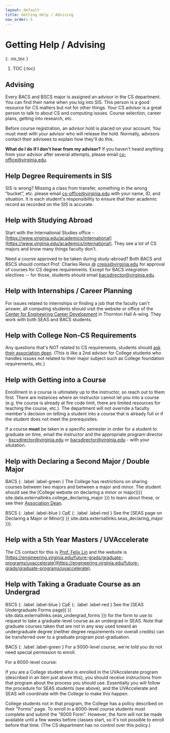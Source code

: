 ```yaml
---
layout: default
title: Getting Help / Advising
nav_order: 5
---
```


# Getting Help / Advising
{: .no_toc }

1. TOC
{:toc}

## Advising

Every BACS and BSCS major is assigned an advisor in the CS department. You can find their name when you log into SIS. This person is a good resource for CS matters but not for other things.  Your CS advisor is a great person to talk to about CS and computing issues. Course selection, career plans, getting into research, etc.

Before course registration, an advisor hold is placed on your account. You must meet with your advisor who will release the hold.  Normally, advisors contact their advisees to explain how they'll do this.

__What do I do if I don't hear from my advisor?__  If you haven't heard anything from your advisor after several attempts, please email [cs-office@virginia.edu](mailto:cs-office@virginia.edu).

## Help Degree Requirements in SIS

SIS is wrong?  Missing a class from transfer, something in the wrong “bucket”, etc.  please email [cs-office@virginia.edu](mailto:cs-office@virginia.edu) with your name, ID, and situation. It is each student's responsibility to ensure that their academic record as recorded on the SIS is accurate.

## Help with Studying Abroad

Start with the International Studies office - [https://www.virginia.edu/academics/international](https://www.virginia.edu/academics/international).  They see a lot of CS majors and know many things faculty don't.

Need a course approved to be taken during study-abroad? Both BACS and BSCS should contact Prof. Charles Reiss @ [creiss@virginia.edu](mailto:creiss@virginia.edu) for approval of courses for CS degree requirements. Except for BACS integration electives -- for those, students should email [bacsdirector@virginia.edu](mailto:bacsdirector@virginia.edu).

## Help with Internships / Career Planning

For issues related to internships or finding a job that the faculty can't answer, all computing students should visit the website or office of the [Center for Engineering Career Development](https://engineering.virginia.edu/about/offices/center-engineering-career-development) in Thornton Hall A-wing.  They work with both SEAS and BACS students.

## Help with College Non-CS Requirements

Any questions that's NOT related to CS requirements, students should [ask their association dean](https://college.as.virginia.edu/association-deans). (This is like a 2nd advisor for College students who handles issues not related to their major subject such as College foundation requirements, etc.)

## Help with Getting into a Course

Enrollment in a course is ultimately up to the instructor, so reach out to them first.  There are instances where an instructor cannot let you into a course (e.g. the course is already at fire code limit, there are limited resources for teaching the course, etc.).  The department will not override a faculty member's decision on letting a student into a course that is already full or if the student does not meet the prerequisites.  

If a course __must__ be taken in a specific semester in order for a student to graduate on time, email the instructor and the appropriate program director - [bscsdirector@virginia.edu](mailto:bscsdirector@virginia.edu) or [bacsdirector@virginia.edu](mailto:bacsdirector@virginia.edu) - with your situtation.

## Help with Declaring a Second Major / Double Major

BACS
{: .label .label-green }
The College has restrictions on sharing courses between two majors and between a major and minor. The student should see the [College website on declaring a minor or major]({{ site.data.externallinks.college_declaring_major }}) to learn about these, or see their [Association Dean](https://college.as.virginia.edu/association-deans).

BSCS
{: .label .label-blue }
CpE
{: .label .label-red }
See the [SEAS page on Declaring a Major or Minor]( {{ site.data.externallinks.seas_declaring_major }}).

## Help with a 5th Year Masters / UVAccelerate

The CS contact for this is [Prof. Felix Lin](mailto:felixlin@virginia.edu) and the website is [https://engineering.virginia.edu/future-grads/graduate-programs/uvaccelerate](https://engineering.virginia.edu/future-grads/graduate-programs/uvaccelerate).

## Help with Taking a Graduate Course as an Undergrad

BSCS
{: .label .label-blue }
CpE
{: .label .label-red }
See the [SEAS Undergraduate Forms page]( {{ site.data.externallinks.seas_undergrad_forms }}) for the form to use to request to take a graduate-level course as an undergrad in SEAS.  Note that graduate courses taken that are not in any way used toward an undergraduate degree (neither degree requirements nor overall credits) can be transferred over to a graduate program post-graduation.

BACS
{: .label .label-green }
For a 5000-level course, we're told you do not need special permission to enroll.

For a 6000-level course:

If you are a College student who is enrolled in the UVAccelerate program (described in an item just above this), you should receive instructions from that program about the process you should use.  Essentially you will follow the procedure for SEAS students (see above), and the UVAccelerate and SEAS will coordinate with the College to make this happen.

College students not in that program, the College has a policy described on their "Forms" page. To enroll in a 6000-level course students must complete and submit the "6000 Form".  However, the form will not be made available until a few weeks before classes start, so it's not possible to enroll before that time. (The CS department has no control over this policy.)
